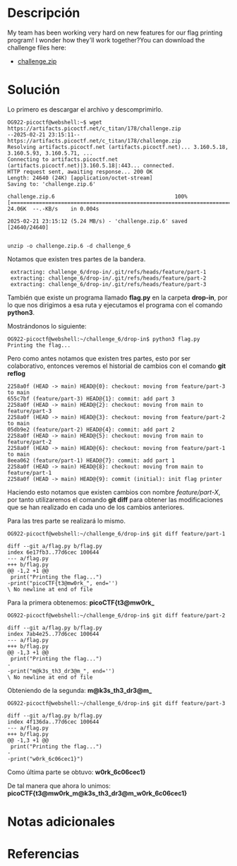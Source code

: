 # **Descripción**

My team has been working very hard on new features for our flag printing program! I wonder how they'll work together?You can download the challenge files here:

- [challenge.zip](https://artifacts.picoctf.net/c_titan/178/challenge.zip)
# **Solución**

Lo primero es descargar el archivo y descomprimirlo.

```
OG922-picoctf@webshell:~$ wget https://artifacts.picoctf.net/c_titan/178/challenge.zip
--2025-02-21 23:15:11--  https://artifacts.picoctf.net/c_titan/178/challenge.zip
Resolving artifacts.picoctf.net (artifacts.picoctf.net)... 3.160.5.18, 3.160.5.93, 3.160.5.71, ...
Connecting to artifacts.picoctf.net (artifacts.picoctf.net)|3.160.5.18|:443... connected.
HTTP request sent, awaiting response... 200 OK
Length: 24640 (24K) [application/octet-stream]
Saving to: 'challenge.zip.6'

challenge.zip.6                                      100%[===================================================================================================================>]  24.06K  --.-KB/s    in 0.004s  

2025-02-21 23:15:12 (5.24 MB/s) - 'challenge.zip.6' saved [24640/24640]


unzip -o challenge.zip.6 -d challenge_6

```

Notamos que existen tres partes de la bandera.

```
 extracting: challenge_6/drop-in/.git/refs/heads/feature/part-1  
 extracting: challenge_6/drop-in/.git/refs/heads/feature/part-2  
 extracting: challenge_6/drop-in/.git/refs/heads/feature/part-3
```

También que existe un programa llamado **flag.py** en la carpeta **drop-in**, por lo que nos dirigimos a esa ruta y ejecutamos el programa con el comando **python3**.

Mostrándonos lo siguiente:

```
OG922-picoctf@webshell:~/challenge_6/drop-in$ python3 flag.py
Printing the flag...
```

Pero como antes notamos que existen tres partes, esto por ser colaborativo, entonces veremos el historial de cambios con el comando **git reflog**

```
2258a0f (HEAD -> main) HEAD@{0}: checkout: moving from feature/part-3 to main
655c7bf (feature/part-3) HEAD@{1}: commit: add part 3
2258a0f (HEAD -> main) HEAD@{2}: checkout: moving from main to feature/part-3
2258a0f (HEAD -> main) HEAD@{3}: checkout: moving from feature/part-2 to main
05db9e2 (feature/part-2) HEAD@{4}: commit: add part 2
2258a0f (HEAD -> main) HEAD@{5}: checkout: moving from main to feature/part-2
2258a0f (HEAD -> main) HEAD@{6}: checkout: moving from feature/part-1 to main
8eea062 (feature/part-1) HEAD@{7}: commit: add part 1
2258a0f (HEAD -> main) HEAD@{8}: checkout: moving from main to feature/part-1
2258a0f (HEAD -> main) HEAD@{9}: commit (initial): init flag printer
```

Haciendo esto notamos que existen cambios con nombre *feature/part-X*, por tanto utilizaremos el comando **git diff** para obtener las modificaciones que se han realizado en cada uno de los cambios anteriores.

Para las tres parte se realizará lo mismo.

```1era parte
OG922-picoctf@webshell:~/challenge_6/drop-in$ git diff feature/part-1

diff --git a/flag.py b/flag.py
index 6e17fb3..77d6cec 100644
--- a/flag.py
+++ b/flag.py
@@ -1,2 +1 @@
 print("Printing the flag...")
-print("picoCTF{t3@mw0rk_", end='')
\ No newline at end of file
```

Para la primera obtenemos: **picoCTF{t3@mw0rk_**

```2da parte
OG922-picoctf@webshell:~/challenge_6/drop-in$ git diff feature/part-2

diff --git a/flag.py b/flag.py
index 7ab4e25..77d6cec 100644
--- a/flag.py
+++ b/flag.py
@@ -1,3 +1 @@
 print("Printing the flag...")
-
-print("m@k3s_th3_dr3@m_", end='')
\ No newline at end of file

```

Obteniendo de la segunda: **m@k3s_th3_dr3@m_**

```3era parte
OG922-picoctf@webshell:~/challenge_6/drop-in$ git diff feature/part-3

diff --git a/flag.py b/flag.py
index 4f136da..77d6cec 100644
--- a/flag.py
+++ b/flag.py
@@ -1,3 +1 @@
 print("Printing the flag...")
-
-print("w0rk_6c06cec1}")
```

Como última parte se obtuvo: **w0rk_6c06cec1}**

De tal manera que ahora lo unimos: **picoCTF{t3@mw0rk_m@k3s_th3_dr3@m_w0rk_6c06cec1}**
# **Notas adicionales**

# **Referencias**


